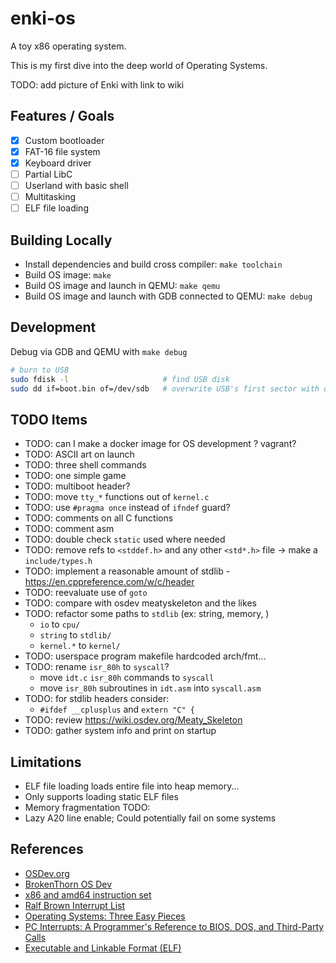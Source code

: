 # enki-os

A toy x86 operating system.

This is my first dive into the deep world of Operating Systems.

TODO: add picture of Enki with link to wiki

## Features / Goals

- [x] Custom bootloader
- [x] FAT-16 file system
- [x] Keyboard driver
- [ ] Partial LibC
- [ ] Userland with basic shell
- [ ] Multitasking
- [ ] ELF file loading

## Building Locally

- Install dependencies and build cross compiler: `make toolchain`
- Build OS image: `make`
- Build OS image and launch in QEMU: `make qemu`
- Build OS image and launch with GDB connected to QEMU: `make debug`

## Development

Debug via GDB and QEMU with `make debug`

```sh
# burn to USB
sudo fdisk -l                     # find USB disk
sudo dd if=boot.bin of=/dev/sdb   # overwrite USB's first sector with our bootloader
```

## TODO Items

- TODO: can I make a docker image for OS development ? vagrant?
- TODO: ASCII art on launch
- TODO: three shell commands
- TODO: one simple game
- TODO: multiboot header?
- TODO: move `tty_*` functions out of `kernel.c`
- TODO: use `#pragma once` instead of `ifndef` guard?
- TODO: comments on all C functions
- TODO: comment asm
- TODO: double check `static` used where needed
- TODO: remove refs to `<stddef.h>` and any other `<std*.h>` file -> make a `include/types.h`
- TODO: implement a reasonable amount of stdlib - https://en.cppreference.com/w/c/header
- TODO: reevaluate use of `goto`
- TODO: compare with osdev meatyskeleton and the likes
- TODO: refactor some paths to `stdlib` (ex: string, memory, )
  - `io` to `cpu/`
  - `string` to `stdlib/`
  - `kernel.*` to `kernel/`
- TODO: userspace program makefile hardcoded arch/fmt...
- TODO: rename `isr_80h` to `syscall`?
  - move `idt.c` `isr_80h` commands to `syscall`
  - move `isr_80h` subroutines in `idt.asm` into `syscall.asm`
- TODO: for stdlib headers consider:
  - `#ifdef __cplusplus` and `extern "C" {`
- TODO: review https://wiki.osdev.org/Meaty_Skeleton
- TODO: gather system info and print on startup

## Limitations

- ELF file loading loads entire file into heap memory...
- Only supports loading static ELF files
- Memory fragmentation TODO:
- Lazy A20 line enable; Could potentially fail on some systems

## References

- [OSDev.org](https://wiki.osdev.org/Main_Page)
- [BrokenThorn OS Dev](http://www.brokenthorn.com/Resources/OSDevIndex.html)
- [x86 and amd64 instruction set](https://www.felixcloutier.com/x86/)
- [Ralf Brown Interrupt List](https://www.ctyme.com/rbrown.htm)
- [Operating Systems: Three Easy Pieces](https://pages.cs.wisc.edu/~remzi/OSTEP/)
- [PC Interrupts: A Programmer's Reference to BIOS, DOS, and Third-Party Calls](https://www.amazon.com/PC-Interrupts-Programmers-Reference-Third-Party/dp/0201624850)
- [Executable and Linkable Format (ELF)](https://refspecs.linuxfoundation.org/elf/elf.pdf)
